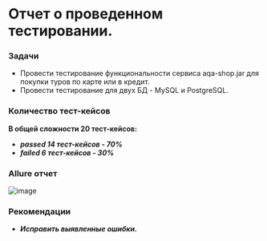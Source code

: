 # Отчет о проведенном тестировании.

### Задачи ###

* Провести тестирование функциональности сервиса aqa-shop.jar для покупки туров по карте или в кредит.
* Провести тестирование для двух БД - MySQL и PostgreSQL.

### Количество тест-кейсов ###

**В общей сложности 20 тест-кейсов:**

* ***passed 14 тест-кейсов - 70%***
* ***failed 6 тест-кейсов - 30%***

### Allure отчет ###

![image](https://i.postimg.cc/NfTZMcN9/report.jpg)

### Рекомендации ###

* ***Исправить выявленные ошибки.***
